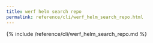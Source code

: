 ```yaml
---
title: werf helm search repo
permalink: reference/cli/werf_helm_search_repo.html
---
```


{% include /reference/cli/werf_helm_search_repo.md %}

